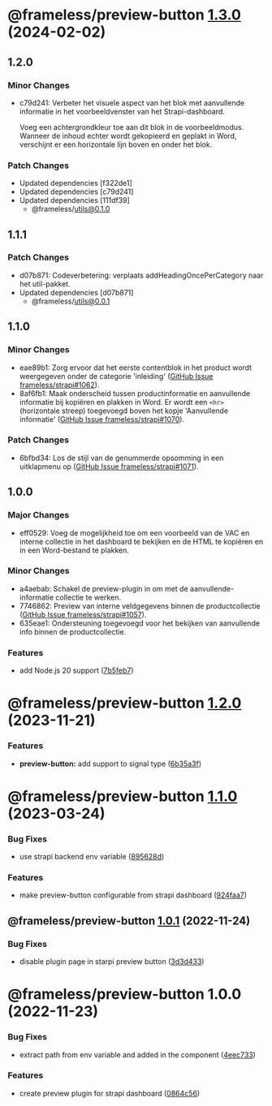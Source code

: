 # @frameless/preview-button [1.3.0](https://github.com/frameless/strapi/compare/@frameless/preview-button@1.2.0...@frameless/preview-button@1.3.0) (2024-02-02)

## 1.2.0

### Minor Changes

- c79d241: Verbeter het visuele aspect van het blok met aanvullende informatie in het voorbeeldvenster van het Strapi-dashboard.

  Voeg een achtergrondkleur toe aan dit blok in de voorbeeldmodus. Wanneer de inhoud echter wordt gekopieerd en geplakt in Word, verschijnt er een horizontale lijn boven en onder het blok.

### Patch Changes

- Updated dependencies [f322de1]
- Updated dependencies [c79d241]
- Updated dependencies [111df39]
  - @frameless/utils@0.1.0

## 1.1.1

### Patch Changes

- d07b871: Codeverbetering: verplaats addHeadingOncePerCategory naar het util-pakket.
- Updated dependencies [d07b871]
  - @frameless/utils@0.0.1

## 1.1.0

### Minor Changes

- eae89b1: Zorg ervoor dat het eerste contentblok in het product wordt weergegeven onder de categorie 'inleiding' ([GitHub Issue frameless/strapi#1062](https://github.com/frameless/strapi/issues/1062)).
- 8af6fb1: Maak onderscheid tussen productinformatie en aanvullende informatie bij kopiëren en plakken in Word. Er wordt een `<hr>` (horizontale streep) toegevoegd boven het kopje 'Aanvullende informatie' ([GitHub Issue frameless/strapi#1070](https://github.com/frameless/strapi/issues/1070)).

### Patch Changes

- 6bfbd34: Los de stijl van de genummerde opsomming in een uitklapmenu op ([GitHub Issue frameless/strapi#1071](https://github.com/frameless/strapi/issues/1071)).

## 1.0.0

### Major Changes

- eff0529: Voeg de mogelijkheid toe om een voorbeeld van de VAC en interne collectie in het dashboard te bekijken en de HTML te kopiëren en in een Word-bestand te plakken.

### Minor Changes

- a4aebab: Schakel de preview-plugin in om met de aanvullende-informatie collectie te werken.
- 7746862: Preview van interne veldgegevens binnen de productcollectie ([GitHub Issue frameless/strapi#1057](https://github.com/frameless/strapi/issues/1057)).
- 635eae1: Ondersteuning toegevoegd voor het bekijken van aanvullende info binnen de productcollectie.

### Features

- add Node.js 20 support ([7b5feb7](https://github.com/frameless/strapi/commit/7b5feb7f204e52566430e25ceb282a2a0d0fa86f))

# @frameless/preview-button [1.2.0](https://github.com/frameless/strapi/compare/@frameless/preview-button@1.1.0...@frameless/preview-button@1.2.0) (2023-11-21)

### Features

- **preview-button:** add support to signal type ([6b35a3f](https://github.com/frameless/strapi/commit/6b35a3f37261b0e761675173e3d40e1e304038bf))

# @frameless/preview-button [1.1.0](https://github.com/frameless/strapi/compare/@frameless/preview-button@1.0.1...@frameless/preview-button@1.1.0) (2023-03-24)

### Bug Fixes

- use strapi backend env variable ([895628d](https://github.com/frameless/strapi/commit/895628d25403a09a3dc80921c7a0364e9d33dd75))

### Features

- make preview-button configurable from strapi dashboard ([924faa7](https://github.com/frameless/strapi/commit/924faa7a1576af955d58214f495202e721aadad2))

## @frameless/preview-button [1.0.1](https://github.com/frameless/strapi/compare/@frameless/preview-button@1.0.0...@frameless/preview-button@1.0.1) (2022-11-24)

### Bug Fixes

- disable plugin page in starpi preview button ([3d3d433](https://github.com/frameless/strapi/commit/3d3d43360d1d956e395639557452c20241ef8279))

# @frameless/preview-button 1.0.0 (2022-11-23)

### Bug Fixes

- extract path from env variable and added in the component ([4eec733](https://github.com/frameless/strapi/commit/4eec733bf35eb6c32b3a04693435bd4f70550b68))

### Features

- create preview plugin for strapi dashboard ([0864c56](https://github.com/frameless/strapi/commit/0864c56a2142fa568e5c43f9db3963f75c65b823))
